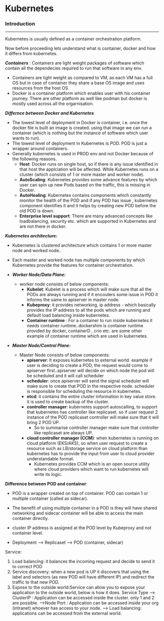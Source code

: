<h1> Kubernetes </h1>

<h3> Introduction </h3>

---


Kubernetes is usually defined as a container orchestration platform.

Now before proceeding lets understand what is container, docker and how it differs from kubernetes.

***Containers*** : Containers are light weight packages of software which contain all the dependecies required to run that software in any env.

- Containers are light weight as compared to VM, as each VM has a full OS but in case of container they share a base OS image and uses resources from the host OS.
- Docker is a container platform which enables user with his container journey. There are other platform as well like podman but docker is mostly used across all the orgarnisation. 
  
***Differnce between Docker and Kubernetes***

- The lowest level of deployment in Docker is container, i.e. once the docker file is built an image is created. using that image we can run a container (which is nothing but the instance of software which user wants to run).
- The lowest level of deployment in Kubernetes is POD. POD is just a wrapper around containers. 
- Generally kubernetes is used in PROD  env and not Docker because of the following reasons.
  - __Host__: Docker runs on single host, so if there is any issue identified in that host the applciation will be affected. While Kubernetes runs on a cluster (which consists of 1 or more master and worker node).
  - __AutoScaling__: Kubernetes provides some advance features by which user can spin up new Pods based on the traffic, this is missing in Docker.
  - __AutoHealing__: Kubernetes contains components which constantly monitor the health of the POD and if any POD has issue , kubernetes component identifies it and it helps by creating new POD before the old POD is down.
  - __Enterprise level support__: There are many advanced concepts like loadbalancing, security etc. which are supported in Kubernetes and are not there in docker.

**___Kubernetes architecture:___**
- Kubernetes is clustered architecture which contains 1 or more master node and worked node..
- Each master and worked node has multiple components by which Kubernetes provide the features for container orchestration.

- ***Worker Node/Data Plane:*** 
  - worker node consists of below components:
    - __Kubelet__: Kubelet is a process which will make sure that all the PODs are always running and if it encouters some issue in POD it informs the same to apiserver in master node.
    - __Kubeproxy__: it provides networking, ip address - which basically provides the IP address to all the pods which are running and default load balancing inside kubernetes.
    - __Container runtime__ : For a container to run inside kubernetes it needs container runtime..dockershim is container runtime provided by docker, containerD , crio etc. are some other example of container runtime which are used in kubernetes.

- ***Master Node/Control Plane:***
  - Master Node consists of below components:
    - __apiserver__: It exposes kubernetes to external world. example if user is deciding to create a POD, the request would come to apiserver first..apiserver will decide on which node the pod will be scheduled and it will call scheduler
    - __scheduler__: once apiserver will send the signal scheduler will make sure to create that POD in the respective node. scheduler is responsible for scheduling the resource in kubernetes.
    - __etcd__: it contains the entire cluster information in key value store. it is used to create backup of the cluster.
    - __controller manager__: kubernetes support autoscalling, to support that kubernetes has controller like replicaset. so if user request 2 instance of the POD replicaset controller will make sure that it will bring 2 POD UP.
      - So to summarise controller manager make sure that controller like replicaset are always UP.
    - __cloud controller manager (CCM)__: when kubernetes is running on cloud platform (EKS/AKS), so when user request to create a resource such as LB/storage service on cloud platform than kubernetes has to provide the input from user to cloud provider understandable format. 
      - Kubernetes provides CCM which is an open source utility where cloud providers which want to run kubernetes will write its logic. 

**Difference between POD and container**:
- POD is a wrapper created on top of container. POD can contain 1 or multiple container (called as sidecar).
- The benefit of using multiple container in a POD is they will have shared networking and sidecar container will be able to access the main container directly.
- cluster IP address is assigned at the POD level by Kubeproxy and not container level.


- Deployment --> Replicaset --> POD (container, sidecar)



Service:
1. Load balancing: it balances the incoming request and decide to send it to correct POD
2. Service discovery: when a new pod is UP it discovers that using the label and selectors (as new POD will have different IP) and redirect the traffic to that new POD.
3. Expose to the outside world:Service can allow you to expose your application to the outside world, below is how it does.
      Service Type
        --> ClusterIP : Application can be accessed inside the cluster. only 1 and 2 are possible.
        -->Node Port : Application can be accessed inside your org (intranet) whoever has access to your node.
         --> Load balancing: applications can be accessed from the external world.
